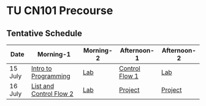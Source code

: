 # TU CN101 Precourse

## Tentative Schedule
| Date | Morning-1  |  Morning-2   | Afternoon-1 | Afternoon-2 |
| ---- | -------- | --------- | -------- | -------- |
|  15 July  | [Intro to Programming](https://docs.google.com/presentation/d/11QEip6s4qQNISul2zKbzYKJ-X710oMsJIS_oHeItk1I/edit?usp=sharing)   | [Lab](https://colab.research.google.com/github/yongsa-nut/TU_CN101_PreCourse/blob/main/InputOutput.ipynb)   | [Control Flow 1](https://docs.google.com/presentation/d/1zTXf44oSpvhcXRACIxr4PxGDf5mwUF3iTsiB0zLi0fQ/edit?usp=sharing) | [Lab](https://colab.research.google.com/github/yongsa-nut/TU_CN101_PreCourse/blob/main/Control_Flow_1.ipynb) |
|  16 July  | [List and Control Flow 2](https://docs.google.com/presentation/d/1DV26fHiztYmBDM5c9EY5vD0CWkBWQKa6iJSxbT-HjWY/edit?usp=sharing) | [Lab](https://colab.research.google.com/github/yongsa-nut/TU_CN101_PreCourse/blob/main/List_%26_Control_Flow_2.ipynb) | [Project](https://docs.google.com/presentation/d/1sfW1iva7lNg4hvt-j618pYwIXnyAVSVJ2TaTblrTWF4/edit?usp=sharing) | [Project](https://colab.research.google.com/github/yongsa-nut/TU_CN101_PreCourse/blob/main/Tic_Tac_Toe.ipynb) |

